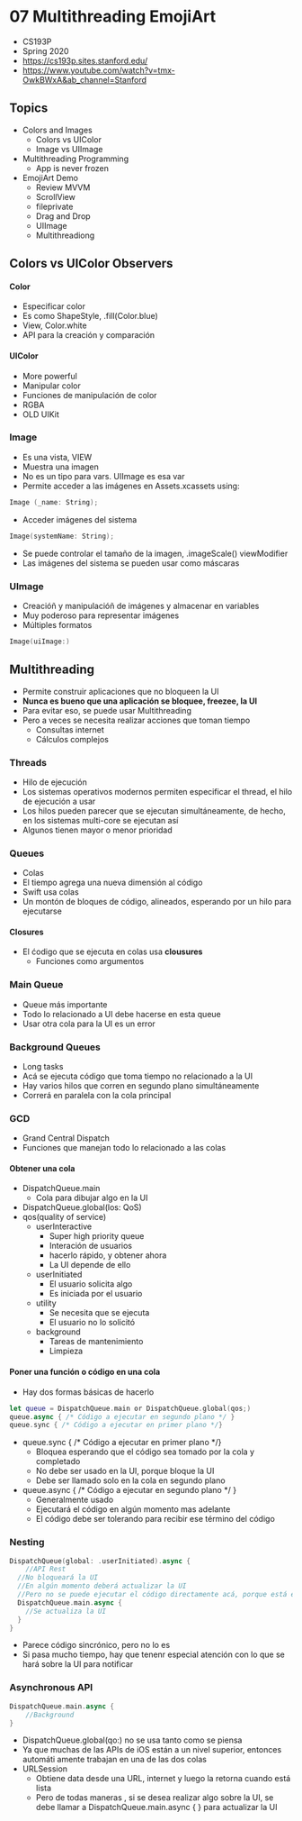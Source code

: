 # 07 Multithreading EmojiArt

- CS193P
- Spring 2020
- https://cs193p.sites.stanford.edu/
- https://www.youtube.com/watch?v=tmx-OwkBWxA&ab_channel=Stanford

## Topics

- Colors and Images
  - Colors vs UIColor
  - Image vs UIImage
- Multithreading Programming
  - App is never frozen
- EmojiArt Demo
  - Review MVVM
  - ScrollView
  - fileprivate
  - Drag and Drop
  - UIImage
  - Multithreadiong

## Colors vs UIColor Observers

#### Color

- Especificar color
- Es como ShapeStyle, .fill(Color.blue)
- View, Color.white
- API para la creación y comparación

#### UIColor

- More powerful
- Manipular color
- Funciones de manipulación de color
- RGBA
- OLD UIKit

### Image

- Es una vista, VIEW
- Muestra una imagen
- No es un tipo para vars. UIImage es esa var
- Permite acceder a las imágenes en Assets.xcassets using:

```swift
Image (_name: String);
```

- Acceder imágenes del sistema

```swift
Image(systemName: String);
```

- Se puede controlar el tamaño de la imagen, .imageScale() viewModifier
- Las imágenes del sistema se pueden usar como máscaras

### UImage

- Creacióñ y manipulacióñ de imágenes y almacenar en variables
- Muy poderoso para representar imágenes
- Múltiples formatos

```swift
Image(uiImage:)    
```

## Multithreading

- Permite construir aplicaciones que no bloqueen la UI
- **Nunca es bueno que una aplicación se bloquee, freezee, la UI**
- Para evitar eso, se puede usar Multithreading
- Pero a veces se necesita realizar acciones que toman tiempo
  - Consultas internet
  - Cálculos complejos

### Threads

- Hilo de ejecución
- Los sistemas operativos modernos permiten especificar el thread, el hilo de ejecución a usar
- Los hilos pueden parecer que se ejecutan simultáneamente, de hecho, en los sistemas multi-core se ejecutan así
- Algunos tienen mayor o menor prioridad

### Queues

- Colas
- El tiempo agrega una nueva dimensión al código
- Swift usa colas
- Un montón de bloques de código, alineados, esperando por un hilo para ejecutarse

#### Closures

- El ćodigo que se ejecuta en colas usa **clousures**
  - Funciones como argumentos

### Main Queue

- Queue más importante
- Todo lo relacionado a UI debe hacerse en esta queue
- Usar otra cola para la UI es un error

### Background Queues

- Long tasks
- Acá se ejecuta código que toma tiempo no relacionado a la UI
- Hay varios hilos que corren en segundo plano simultáneamente
- Correrá en paralela con la cola principal

### GCD

- Grand Central Dispatch
- Funciones que manejan todo lo relacionado a las colas

#### Obtener una cola

- DispatchQueue.main
  - Cola para dibujar algo en la UI
- DispatchQueue.global(los: QoS)
- qos(quality of service)
  - userInteractive
    - Super high priority queue
    - Interación de usuarios
    - hacerlo rápido, y obtener ahora
    - La UI depende de ello
  - userInitiated
    - El usuario solicita algo
    - Es iniciada por el usuario
  - utility
    - Se necesita que se ejecuta
    - El usuario no lo solicitó
  - background
    - Tareas de mantenimiento
    - Limpieza

#### Poner una función o código en una cola

- Hay dos formas básicas de hacerlo

```swift
let queue = DispatchQueue.main or DispatchQueue.global(qos;)
queue.async { /* Código a ejecutar en segundo plano */ }
queue.sync { /* Código a ejecutar en primer plano */}
```

- queue.sync { /* Código a ejecutar en primer plano */}
  - Bloquea esperando que el código sea tomado por la cola y completado
  - No debe ser usado en la UI, porque bloque la UI
  - Debe ser llamado solo en la cola en segundo plano
- queue.async { /* Código a ejecutar en segundo plano */ }
  - Generalmente usado
  - Ejecutará el código en algún momento mas adelante
  - El código debe ser tolerando para recibir ese término del código

### Nesting

```swift
DispatchQueue(global: .userInitiated).async {
    //API Rest
  //No bloqueará la UI
  //En algún momento deberá actualizar la UI
  //Pero no se puede ejecutar el código directamente acá, porque está en otro hilo
  DispatchQueue.main.async {
    //Se actualiza la UI
  }
}
```

- Parece código sincrónico, pero no lo es
- Si pasa mucho tiempo, hay que tenenr especial atención con lo que se hará sobre la UI para notificar

### Asynchronous API

```swift
DispatchQueue.main.async {
    //Background
}
```

- DispatchQueue.global(qo:) no se usa tanto como se piensa
- Ya que muchas de las APIs de iOS están a un nivel superior, entonces automáti amente trabajan en una de las dos colas
- URLSession
  - Obtiene data desde una URL, internet y luego la retorna cuando está lista
  - Pero de todas maneras , si se desea realizar algo sobre la UI, se debe llamar a DispatchQueue.main.async { } para actualizar la UI
